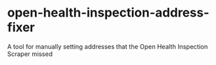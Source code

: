 # open-health-inspection-address-fixer
A tool for manually setting addresses that the Open Health Inspection Scraper missed
